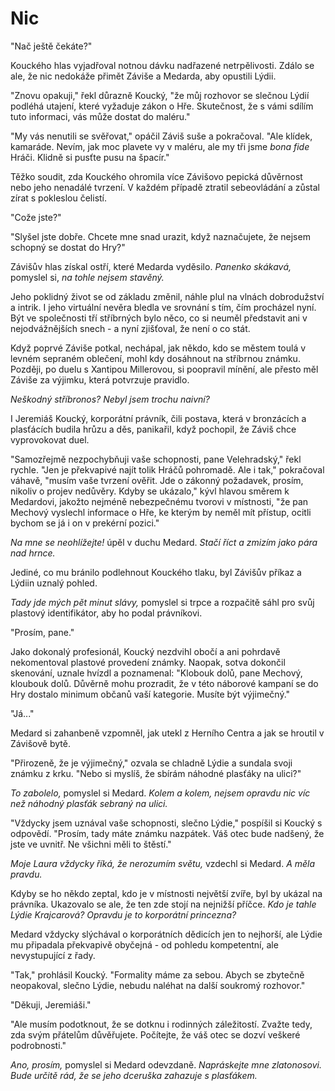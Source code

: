 # Nic

"Nač ještě čekáte?"

Kouckého hlas vyjadřoval notnou dávku nadřazené netrpělivosti. Zdálo se ale, že nic nedokáže přimět Záviše a Medarda, aby opustili Lýdii.

"Znovu opakuji," řekl důrazně Koucký, "že můj rozhovor se slečnou Lýdií podléhá utajení, které vyžaduje zákon o Hře. Skutečnost, že s vámi sdílím tuto informaci, vás může dostat do maléru."

"My vás nenutili se svěřovat," opáčil Záviš suše a pokračoval. "Ale klídek, kamaráde. Nevím, jak moc plavete vy v maléru, ale my tři jsme *bona fide* Hráči. Klidně si pusťte pusu na špacír."

Těžko soudit, zda Kouckého ohromila více Závišovo pepická důvěrnost nebo jeho nenadálé tvrzení. V každém případě ztratil sebeovládání a zůstal zírat s pokleslou čelistí.

"Cože jste?"

"Slyšel jste dobře. Chcete mne snad urazit, když naznačujete, že nejsem schopný se dostat do Hry?"

Závišův hlas získal ostří, které Medarda vyděsilo. *Panenko skákavá,* pomyslel si, *na tohle nejsem stavěný.*

Jeho poklidný život se od základu změnil, náhle plul na vlnách dobrodužství a intrik. I jeho virtuální nevěra bledla ve srovnání s tím, čím procházel nyní. Být ve společnosti tří stříbrných bylo něco, co si neuměl představit ani v nejodvážnějších snech - a nyní zjišťoval, že není o co stát.

Když poprvé Záviše potkal, nechápal, jak někdo, kdo se městem toulá v levném sepraném oblečení, mohl kdy dosáhnout na stříbrnou známku. Později, po duelu s Xantipou Millerovou, si poopravil mínění, ale přesto měl Záviše za výjimku, která potvrzuje pravidlo.

*Neškodný stříbronos? Nebyl jsem trochu naivní?*

I Jeremiáš Koucký, korporátní právník, čili postava, která v bronzácích a plasťácích budila hrůzu a děs, panikařil, když pochopil, že Záviš chce vyprovokovat duel.

"Samozřejmě nezpochybňuji vaše schopnosti, pane Velehradský," řekl rychle. "Jen je překvapivé najít tolik Hráčů pohromadě. Ale i tak," pokračoval váhavě, "musím vaše tvrzení ověřit. Jde o zákonný požadavek, prosím, nikoliv o projev nedůvěry. Kdyby se ukázalo," kývl hlavou směrem k Medardovi, jakožto nejméně nebezpečnému tvorovi v místnosti, "že pan Mechový vyslechl informace o Hře, ke kterým by neměl mít přístup, ocitli bychom se já i on v prekérní pozici."

*Na mne se neohlížejte!* úpěl v duchu Medard. *Stačí říct a zmizím jako pára nad hrnce.*

Jediné, co mu bránilo podlehnout Kouckého tlaku, byl Závišův příkaz a Lýdiin uznalý pohled.

*Tady jde mých pět minut slávy,* pomyslel si trpce a rozpačitě sáhl pro svůj plastový identifikátor, aby ho podal právníkovi.

"Prosím, pane."

Jako dokonalý profesionál, Koucký nezdvihl obočí a ani pohrdavě nekomentoval plastové provedení známky. Naopak, sotva dokončil skenování, uznale hvízdl a poznamenal: "Klobouk dolů, pane Mechový, kloubouk dolů. Důvěrně mohu prozradit, že v této náborové kampaní se do Hry dostalo minimum občanů vaší kategorie. Musíte být výjimečný."

"Já..."

Medard si zahanbeně vzpomněl, jak utekl z Herního Centra a jak se hroutil v Závišově bytě.

"Přirozeně, že je výjimečný," ozvala se chladně Lýdie a sundala svoji známku z krku. "Nebo si myslíš, že sbírám náhodné plasťáky na ulici?"

*To zabolelo,* pomyslel si Medard. *Kolem a kolem, nejsem opravdu nic víc než náhodný plasťák sebraný na ulici.*

"Vždycky jsem uznával vaše schopnosti, slečno Lýdie," pospíšil si Koucký s odpovědí. "Prosím, tady máte známku nazpátek. Váš otec bude nadšený, že jste ve uvnitř. Ne všichni měli to štěstí."

*Moje Laura vždycky říká, že nerozumím světu,* vzdechl si Medard. *A měla pravdu.*

Kdyby se ho někdo zeptal, kdo je v místnosti největší zvíře, byl by ukázal na právníka. Ukazovalo se ale, že ten zde stojí na nejnižší příčce. *Kdo je tahle Lýdie Krajcarová? Opravdu je to korporátní princezna?*

Medard vždycky slýchával o korporátních dědicích jen to nejhorší, ale Lýdie mu připadala překvapivě obyčejná - od pohledu kompetentní, ale nevystupující z řady.

"Tak," prohlásil Koucký. "Formality máme za sebou. Abych se zbytečně neopakoval, slečno Lýdie, nebudu naléhat na další soukromý rozhovor."

"Děkuji, Jeremiáši."

"Ale musím podotknout, že se dotknu i rodinných záležitostí. Zvažte tedy, zda svým přátelům důvěřujete. Počítejte, že váš otec se dozví veškeré podrobnosti."

*Ano, prosím,* pomyslel si Medard odevzdaně. *Napráskejte mne zlatonosovi. Bude určitě rád, že se jeho dceruška zahazuje s plasťákem.*
